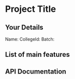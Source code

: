 # Project Title

## Your Details
 
Name: 
CollegeId: 
Batch:


## List of main features

## API Documentation
